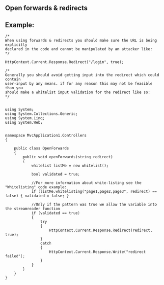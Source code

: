 Open forwards & redirects
-------

## Example:
	
	/*
	When using forwards & redirects you should make sure the URL is being explicitly 
	declared in the code and cannot be manipulated by an attacker like:
	*/
	
	HttpContext.Current.Response.Redirect("/login", true);
	
	/*
	Generally you should avoid getting input into the redirect which could contain
	user-input by any means. if for any reason this may not be feasible than you 
	should make a whitelist input validation for the redirect like so:
	*/
	
	     
	using System;
	using System.Collections.Generic;
	using System.Linq;
	using System.Web;


	namespace MvcApplication1.Controllers
	{

		public class OpenForwards
		{
			public void openForwards(string redirect)
			{
				whitelist listMe = new whitelist();

				bool validated = true;
			
				//For more information about white-listing see the "Whitelisting" code example:
				if (listMe.whitelisting("page1,page2,page3", redirect) == false) { validated = false; }
			
				//Only if the pattern was true we allow the variable into the streamreader function
				if (validated == true)
				{
					try
					{
						HttpContext.Current.Response.Redirect(redirect, true);
					}
					catch
					{
						HttpContext.Current.Response.Write("redirect failed");
					}
				}
			}
		}
	}
	

